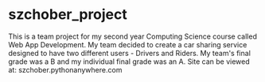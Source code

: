 # szchober_project
This is a team project for my second year Computing Science course called Web App Development. My team decided to create a car sharing service designed to have two different users - Drivers and Riders. My team's final grade was a B and my individual final grade was an A.
Site can be viewed at: szchober.pythonanywhere.com
